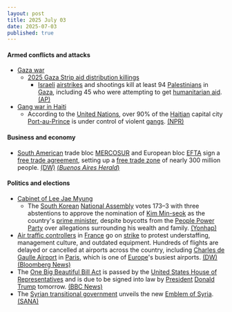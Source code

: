 ```yaml
---
layout: post
title: 2025 July 03
date: 2025-07-03
published: true
---
```



#### Armed conflicts and attacks

* [Gaza war](https://en.wikipedia.org/wiki/Gaza_war "Gaza war")
  * [2025 Gaza Strip aid distribution killings](https://en.wikipedia.org/wiki/2025_Gaza_Strip_aid_distribution_killings "2025 Gaza Strip aid distribution killings")
    * [Israeli](https://en.wikipedia.org/wiki/Israel "Israel") [airstrikes](https://en.wikipedia.org/wiki/Airstrikes "Airstrikes") and shootings kill at least 94 [Palestinians](https://en.wikipedia.org/wiki/Palestinians "Palestinians") in [Gaza](https://en.wikipedia.org/wiki/Gaza_Strip "Gaza Strip"), including 45 who were attempting to get [humanitarian aid](https://en.wikipedia.org/wiki/Humanitarian_aid "Humanitarian aid"). [(AP)](https://apnews.com/article/israel-palestinians-hamas-war-news-07-03-2025-7bed9df1b8a5278631ae844c18ace2b2)
* [Gang war in Haiti](https://en.wikipedia.org/wiki/Gang_war_in_Haiti "Gang war in Haiti")
  * According to the [United Nations](https://en.wikipedia.org/wiki/United_Nations "United Nations"), over 90% of the [Haitian](https://en.wikipedia.org/wiki/Haiti "Haiti") capital city [Port-au-Prince](https://en.wikipedia.org/wiki/Port-au-Prince "Port-au-Prince") is under control of violent [gangs](https://en.wikipedia.org/wiki/Gang "Gang"). [(NPR)](https://www.npr.org/2025/07/03/nx-s1-5455540/haiti-gangs-capital-port-au-prince-violence)

#### Business and economy

* [South American](https://en.wikipedia.org/wiki/South_America "South America") trade bloc [MERCOSUR](https://en.wikipedia.org/wiki/MERCOSUR "MERCOSUR") and European bloc [EFTA](https://en.wikipedia.org/wiki/EFTA "EFTA") sign a [free trade agreement](https://en.wikipedia.org/wiki/Free_trade_agreement "Free trade agreement"), setting up a [free trade zone](https://en.wikipedia.org/wiki/Free_trade_zone "Free trade zone") of nearly 300 million people. [(DW)](https://www.dw.com/en/south-americas-mercosur-europes-efta-bloc-seal-trade-deal/a-73134998) [(*Buenos Aires Herald*)](https://buenosairesherald.com/world/international-relations/mercosur-efta-announce-fta-negotiations-successfully-completed)

#### Politics and elections

* [Cabinet of Lee Jae Myung](https://en.wikipedia.org/wiki/Cabinet_of_Lee_Jae_Myung "Cabinet of Lee Jae Myung")
  * The [South Korean](https://en.wikipedia.org/wiki/South_Korea "South Korea") [National Assembly](https://en.wikipedia.org/wiki/National_Assembly_%28South_Korea%29 "National Assembly (South Korea)") votes 173–3 with three abstentions to approve the nomination of [Kim Min-seok](https://en.wikipedia.org/wiki/Kim_Min-seok_%28politician%29 "Kim Min-seok (politician)") as the country's [prime minister](https://en.wikipedia.org/wiki/Prime_Minister_of_South_Korea "Prime Minister of South Korea"), despite boycotts from the [People Power Party](https://en.wikipedia.org/wiki/People_Power_Party "People Power Party") over allegations surrounding his wealth and family. [(Yonhap)](https://en.yna.co.kr/view/AEN20250703000951315)
* [Air traffic controllers](https://en.wikipedia.org/wiki/Air_traffic_controller "Air traffic controller") in [France](https://en.wikipedia.org/wiki/France "France") go on [strike](https://en.wikipedia.org/wiki/Strike_action "Strike action") to protest understaffing, management culture, and outdated equipment. Hundreds of flights are delayed or cancelled at airports across the country, including [Charles de Gaulle Airport](https://en.wikipedia.org/wiki/Charles_de_Gaulle_Airport "Charles de Gaulle Airport") in [Paris](https://en.wikipedia.org/wiki/Paris "Paris"), which is one of [Europe](https://en.wikipedia.org/wiki/Europe "Europe")'s busiest airports. [(DW)](https://www.dw.com/en/french-air-traffic-controller-strike-strands-thousands/a-73140444) [(Bloomberg News)](https://www.bloomberg.com/news/articles/2025-07-03/airlines-forced-to-cancel-flights-over-french-air-traffic-strike)
* The [One Big Beautiful Bill Act](https://en.wikipedia.org/wiki/One_Big_Beautiful_Bill_Act "One Big Beautiful Bill Act") is passed by the [United States House of Representatives](https://en.wikipedia.org/wiki/United_States_House_of_Representatives "United States House of Representatives") and is due to be signed into law by [President](https://en.wikipedia.org/wiki/President_of_the_United_States "President of the United States") [Donald Trump](https://en.wikipedia.org/wiki/Donald_Trump "Donald Trump") tomorrow. [(BBC News)](https://www.bbc.com/news/articles/cddz3n6vz0go)
* The [Syrian transitional government](https://en.wikipedia.org/wiki/Syrian_transitional_government "Syrian transitional government") unveils the new [Emblem of Syria](https://en.wikipedia.org/wiki/Emblem_of_Syria "Emblem of Syria"). [(SANA)](https://sana.sy/en/?p=362638)
